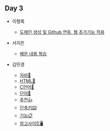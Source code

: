 ## Day 3

- 이형록
  - [도메인 생성 및 Github 연동, 웹 추가기능 적용](https://rightmemory1999.github.io/TIL-2/)

- 서지은
  - [배운 내용 복습](https://blog.naver.com/shappys1004/222695572359)

- 김민경
  - [자바🧡](https://www.notion.so/JAVA-52d5340a0e644aea9774bb3a15842934)
  - [HTML💜](https://tundra-ankle-362.notion.site/HTML-4930b486081d4681bf6dfc3244610b12)
  - [C언어💙](https://tundra-ankle-362.notion.site/C-86e3d2ac43eb43339a3432ace0553600)
  - [단어📌](https://tundra-ankle-362.notion.site/f9418b15a78c494bb1cb62d979e2fd54)
  - [추천👍](https://tundra-ankle-362.notion.site/e2eb25e1847b4a3a9e5a88fd5954d705)
  - [단축키⌨️](https://tundra-ankle-362.notion.site/7a5f8136458740d5a4a905c01127b460)
  - [기능📋](https://tundra-ankle-362.notion.site/84cf6f4913ac4207b71ab561de1dd8d0)
  - [참고사이트🖥](https://tundra-ankle-362.notion.site/47d8f579cf684da38be230ffc64ac826)

